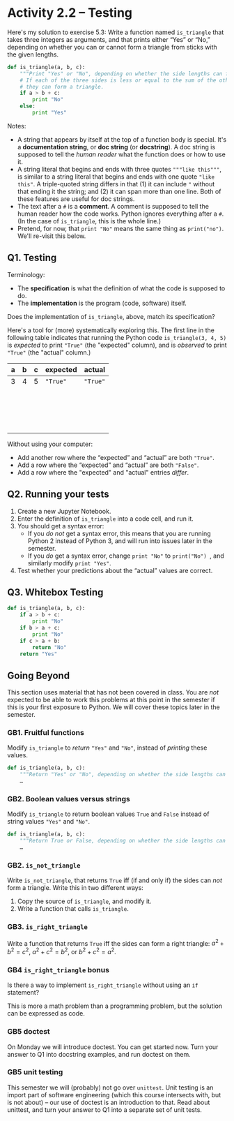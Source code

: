 # Activity 2.2 – Testing

Here's my solution to exercise 5.3: Write a function named `is_triangle` that takes three integers as arguments, and that prints either “Yes” or “No,” depending on whether you can or cannot form a triangle from sticks with the given lengths.

```python
def is_triangle(a, b, c):
	"""Print "Yes" or "No", depending on whether the side lengths can form a triangle."""
	# If each of the three sides is less or equal to the sum of the other two,
	# they can form a triangle.
	if a > b + c:
		print "No"
	else:
        print "Yes"
```

Notes:

* A string that appears by itself at the top of a function body is special. It's a **documentation string**, or **doc string** (or **docstring**). A doc string is supposed to tell the *human reader* what the function does or how to use it.
* A string literal that begins and ends with three quotes `"""like this"""`, is similar to a string literal that begins and ends with one quote `"like this"`. A triple-quoted string differs in that (1) it can include `"` without that ending it the string; and (2) it can span more than one line. Both of these features are useful for doc strings.
* The text after a `#` is a **comment**. A comment is supposed to tell the human reader how the code works. Python ignores everything after a `#`. (In the case of `is_triangle`, this is the whole line.)
* Pretend, for now, that `print "No"` means the same thing as `print("no")`. We'll re-visit this below.

## Q1. Testing

Terminology:

* The **specification** is what the definition of what the code is supposed to do.
* The **implementation** is the program (code, software) itself.

Does the implementation of `is_triangle`, above, match its specification?

Here's a tool for (more) systematically exploring this. The first line in the following table indicates that running the Python code `is_triangle(3, 4, 5)` is *expected* to print `"True"` (the "expected" column), and is *observed* to print `"True"` (the "actual" column.)

| a      | b    | c    | expected | actual   |
| ------ | ---- | ---- | -------- | -------- |
| 3      | 4    | 5    | `"True"` | `"True"` |
| &nbsp; |      |      |          |          |
| &nbsp; |      |      |          |          |
| &nbsp; |      |      |          |          |
| &nbsp; |      |      |          |          |

Without using your computer:

* Add another row where the “expected” and “actual” are both `"True"`.
* Add a row where the “expected” and “actual” are both `"False"`.
* Add a row where the "expected" and "actual" entries *differ*.

## Q2. Running your tests

1. Create a new Jupyter Notebook.
2. Enter the definition of `is_triangle` into a code cell, and run it.
3. You should get a syntax error:
   * If you *do not* get a syntax error, this means that you are running Python 2 instead of Python 3, and will run into issues later in the semester.
   * If you *do* get a syntax error, change `print "No"` to `print("No") `, and similarly modify `print "Yes"`.
4. Test whether your predictions about the “actual” values are correct.

## Q3. Whitebox Testing

```python
def is_triangle(a, b, c):
	if a > b + c:
		print "No"
	if b > a + c:
		print "No"
	if c > a + b:
		return "No"
	return "Yes"
```



## Going Beyond

This section uses material that has not been covered in class. You are *not* expected to be able to work this problems at this point in the semester if this is your first exposure to Python. We will cover these topics later in the semester.

### GB1. Fruitful functions

Modify `is_triangle` to *return*  `"Yes"` and `"No"`, instead of *printing* these values.

```python
def is_triangle(a, b, c):
  	"""Return "Yes" or "No", depending on whether the side lengths can form a triangle."""
    …
```

### GB2. Boolean values versus strings

Modify `is_triangle` to return boolean values `True` and `False` instead of string values `"Yes"` and `"No"`.

```python
def is_triangle(a, b, c):
  	"""Return True or False, depending on whether the side lengths can form a triangle."""
    …
```

### GB2. `is_not_triangle`

Write `is_not_triangle`, that returns `True` iff (if and only if) the sides can *not* form a triangle. Write this in two different ways:

1. Copy the source of `is_triangle`, and modify it.
2. Write a function that calls `is_triangle`.

### GB3. `is_right_triangle`

Write a function that returns `True` iff the sides can form a right triangle: $a^2+b^2=c^2$, $a^2+c^2=b^2$, or $b^2+c^2=a^2$.

### GB4 `is_right_triangle` bonus

Is there a way to implement `is_right_triangle` without using an `if` statement?

This is more a math problem than a programming problem, but the solution can be expressed as code.

### GB5 doctest

On Monday we will introduce doctest. You can get started now. Turn your answer to Q1 into docstring examples, and run doctest on them.

### GB5 unit testing

This semester we will (probably) not go over `unittest`. Unit testing is an import part of software engineering (which this course intersects with, but is not about) – our use of doctest is an introduction to that. Read about unittest, and turn your answer to Q1 into a separate set of unit tests.